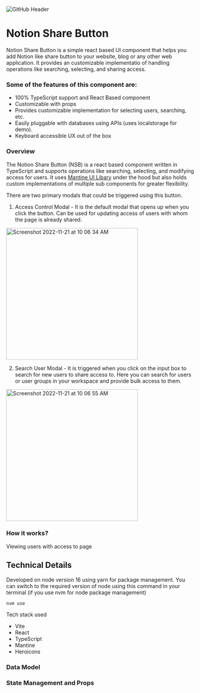 ![GitHub Header](https://user-images.githubusercontent.com/30192068/202961890-ebcd91b1-7a58-4666-804f-d3e8b0a44eda.png)
# Notion Share Button

Notion Share Button is a simple react based UI component that helps you add Notion like share button to your website, blog or any other web application. 
It provides an customizable implementatio of handling operations like searching, selecting, and sharing access.

### Some of the features of this component are:

-  100% TypeScript support and React Based component
-  Customizable with props 
-  Provides customizable implementation for selecting users, searching, etc.
-  Easily pluggable with databases using APIs (uses localstorage for demo).
-  Keyboard accessible UX out of the box

### Overview

The Notion Share Button (NSB) is a react based component written in TypeScript and supports operations like searching, selecting, and modifying access for users.
It uses [Mantine UI Libary](https://mantine.dev/) under the hood but also holds custom implementations of multiple sub components for greater flexibility.

There are two primary modals that could be triggered using this button.
1. Access Control Modal - It is the default modal that opens up when you click the button. Can be used for updating access of users with whom the page is already shared.

<img width="352" alt="Screenshot 2022-11-21 at 10 06 34 AM" src="https://user-images.githubusercontent.com/30192068/202967396-d318c311-29f2-401d-9cac-f753dfe6fed9.png">

2. Search User Modal - It is triggered when you click on the input box to search for new users to share access to. Here you can search for users or user groups in your workspace and provide bulk access to them.
<img width="352" alt="Screenshot 2022-11-21 at 10 06 55 AM" src="https://user-images.githubusercontent.com/30192068/202966690-955505c4-06b9-4f15-8c7c-2498c5d4ce72.png">

### How it works?

Viewing users with access to page

## Technical Details

Developed on node version 16 using yarn for package management. You can switch to the required version of node using this command in your terminal (if you use nvm for node package management)
```
nvm use
```

Tech stack used
- Vite
- React
- TypeScript
- Mantine
- Heroicons


### Data Model

### State Management and Props

### 
